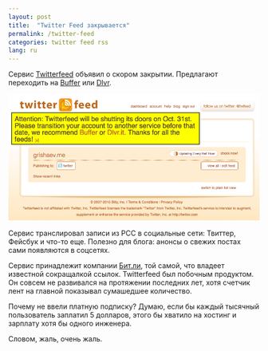 ```yaml
---
layout: post
title:  "Twitter Feed закрывается"
permalink: /twitter-feed
categories: twitter feed rss
lang: ru
---
```


Сервис [Twitterfeed](http://twitterfeed.com/) объявил о скором
закрытии. Предлагают переходить на [Buffer](http://buffer.com/) или
[Dlvr](http://dlvr.it/).

![twitter-feed](/assets/static/twitter-feed.png)

Сервис транслировал записи из РСС в социальные сети: Твиттер, Фейсбук и что-то
еще. Полезно для блога: анонсы о свежих постах сами появляются в соцсетях.

Сервис принадлежит компании [Бит.ли](https://bitly.com/), той самой, что владеет
известной сокращалкой ссылок. Twitterfeed был побочным продуктом. Он совсем не
развивался на протяжении последних лет, хотя счетчик лент на главной показывал
сумашедшее количество.

Почему не ввели платную подписку? Думаю, если бы каждый тысячный пользователь
заплатил 5 долларов, этого бы хватило на хостинг и зарплату хотя бы одного
инженера.

Словом, жаль, очень жаль.
